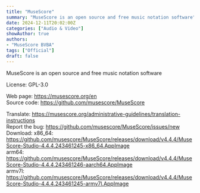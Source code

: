 ```yaml
---
title: "MuseScore"
summary: "MuseScore is an open source and free music notation software"
date: 2024-12-11T20:02:00Z
categories: ["Audio & Video"]
showAuthor: true
authors:
- "MuseScore BVBA"
tags: ["Official"]
draft: false
---
```


MuseScore is an open source and free music notation software

License: GPL-3.0

Web page: <https://musescore.org/en>  
Source code: <https://github.com/musescore/MuseScore>

Translate: <https://musescore.org/administrative-guidelines/translation-instructions>  
Report the bug: <https://github.com/musescore/MuseScore/issues/new>  
Download: x86_64: <https://github.com/musescore/MuseScore/releases/download/v4.4.4/MuseScore-Studio-4.4.4.243461245-x86_64.AppImage>  
arm64: <https://github.com/musescore/MuseScore/releases/download/v4.4.4/MuseScore-Studio-4.4.4.243461246-aarch64.AppImage>  
armv7l: <https://github.com/musescore/MuseScore/releases/download/v4.4.4/MuseScore-Studio-4.4.4.243461245-armv7l.AppImage>
